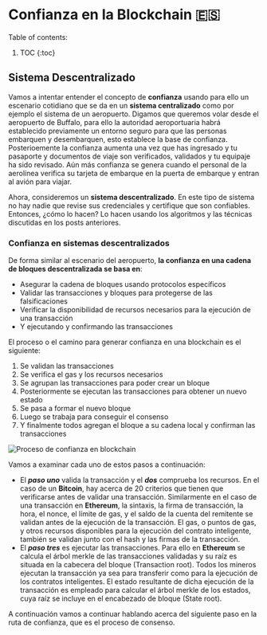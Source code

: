 # Confianza en la Blockchain 🇪🇸

Table of contents:

1. TOC
{:toc}

## Sistema Descentralizado

Vamos a intentar entender el concepto de **confianza** usando para ello un escenario cotidiano que se da en un **sistema centralizado**
como por ejemplo el sistema de un aeropuerto. Digamos que queremos volar desde el aeropuerto de Buffalo, para ello la autoridad
aeroportuaria habrá establecido previamente un entorno seguro para que las personas embarquen y desembarquen, esto establece la base de
confianza. Posterioemente la confianza aumenta una vez que has ingresado y tu pasaporte y documentos de viaje son verificados, validados
y tu equipaje ha sido revisado. Aún más confianza se genera cuando el personal de la aerolínea verifica su tarjeta de embarque en la
puerta de embarque y entran al avión para viajar.

Ahora, consideremos un **sistema descentralizado**. En este tipo de sistema no hay nadie que revise sus credenciales y certifique que son confiables. Entonces, ¿cómo lo hacen? Lo hacen usando los algoritmos y las técnicas discutidas en los posts anteriores.

### Confianza en sistemas descentralizados

De forma similar al escenario del aeropuerto, **la confianza en una cadena de bloques descentralizada se basa en**:

- Asegurar la cadena de bloques usando protocolos específicos
- Validar las transacciones y bloques para protegerse de las falsificaciones
- Verificar la disponibilidad de recursos necesarios para la ejecución de una transacción
- Y ejecutando y confirmando las transacciones

El proceso o el camino para generar confianza en una blockchain es el siguiente:
1. Se validan las transacciones
2. Se verifica el gas y los recursos necesarios
3. Se agrupan las transacciones para poder crear un bloque
4. Posteriormente se ejecutan las transacciones para obtener un nuevo estado
5. Se pasa a formar el nuevo bloque
6. Luego se trabaja para conseguir el consenso
7. Y finalmente todos agregan el bloque a su cadena local y confirman las transacciones

![](/My-Blockchain-Book/images/Trust-Trail.PNG "Proceso de confianza en blockchain")

Vamos a examinar cada uno de estos pasos a continuación:
- El ***paso uno*** valida la transacción y el ***dos*** comprueba los recursos. En el caso de un **Bitcoin**, hay acerca de 20 criterios que tienen que verificarse antes de validar una transacción. Similarmente en el caso de una transacción en **Ethereum**, la sintaxis, la firma de transacción, la hora, el nonce, el límite de gas, y el saldo de la cuenta del remitente se validan antes de la ejecución de la transacción. El gas, o puntos de gas, y otros recursos disponibles para la ejecución del contrato inteligente, también se validan junto con el hash y las firmas de la transacción.
- El ***paso tres*** es ejecutar las transacciones. Para ello en **Ethereum** se calcula el árbol merkle de las transacciones validadas y su raíz es situada en la cabecera del bloque (Transaction root). Todos los mineros ejecutan la transacción ya sea para transferir como para la ejecución de los contratos inteligentes. El estado resultante de dicha ejecución de la transacción es empleado para calcular el árbol merkle de los estados, cuya raíz se incluye en el encabezado de bloque (State root).

A continuación vamos a continuar hablando acerca del siguiente paso en la ruta de confianza, que es el proceso de consenso. 
